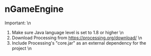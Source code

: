 nGameEngine
===========

Important: \n
1. Make sure Java language level is set to 1.8 or higher \n
2. Download Processing from https://processing.org/download/ \n
3. Include Processing's "core.jar" as an external dependency for the project \n
